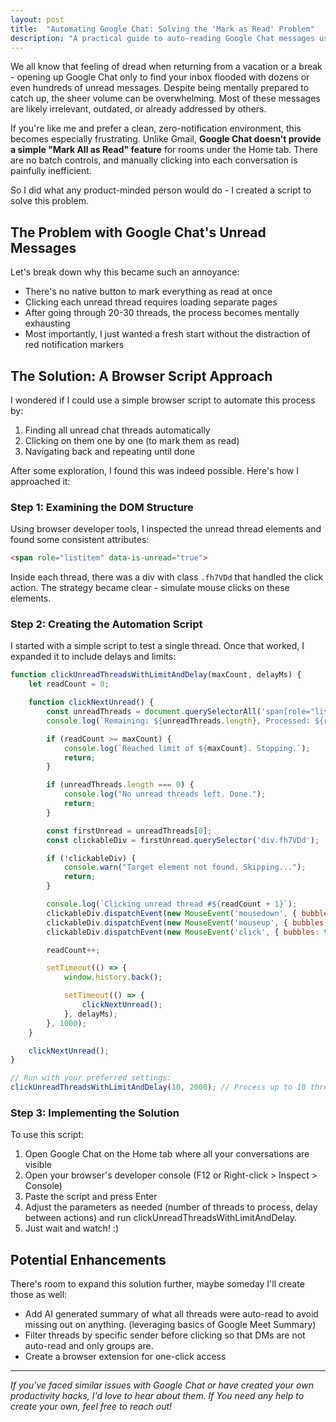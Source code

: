 ```yaml
---
layout: post
title:  "Automating Google Chat: Solving the 'Mark as Read' Problem"
description: "A practical guide to auto-reading Google Chat messages using browser scripts for improved productivity and workflow management."
---
```


We all know that feeling of dread when returning from a vacation or a break - opening up Google Chat only to find your inbox flooded with dozens or even hundreds of unread messages. Despite being mentally prepared to catch up, the sheer volume can be overwhelming. Most of these messages are likely irrelevant, outdated, or already addressed by others.

If you're like me and prefer a clean, zero-notification environment, this becomes especially frustrating. Unlike Gmail, **Google Chat doesn't provide a simple "Mark All as Read" feature** for rooms under the Home tab. There are no batch controls, and manually clicking into each conversation is painfully inefficient.

So I did what any product-minded person would do - I created a script to solve this problem.

## The Problem with Google Chat's Unread Messages

Let's break down why this became such an annoyance:

- There's no native button to mark everything as read at once
- Clicking each unread thread requires loading separate pages
- After going through 20-30 threads, the process becomes mentally exhausting
- Most importantly, I just wanted a fresh start without the distraction of red notification markers

## The Solution: A Browser Script Approach

I wondered if I could use a simple browser script to automate this process by:

1. Finding all unread chat threads automatically
2. Clicking on them one by one (to mark them as read)
3. Navigating back and repeating until done

After some exploration, I found this was indeed possible. Here's how I approached it:

### Step 1: Examining the DOM Structure

Using browser developer tools, I inspected the unread thread elements and found some consistent attributes:

```html
<span role="listitem" data-is-unread="true">
```

Inside each thread, there was a div with class `.fh7VDd` that handled the click action. The strategy became clear - simulate mouse clicks on these elements.

### Step 2: Creating the Automation Script

I started with a simple script to test a single thread. Once that worked, I expanded it to include delays and limits:

```javascript
function clickUnreadThreadsWithLimitAndDelay(maxCount, delayMs) {
    let readCount = 0;

    function clickNextUnread() {
        const unreadThreads = document.querySelectorAll('span[role="listitem"][data-is-unread="true"]');
        console.log(`Remaining: ${unreadThreads.length}, Processed: ${readCount}/${maxCount}`);

        if (readCount >= maxCount) {
            console.log(`Reached limit of ${maxCount}. Stopping.`);
            return;
        }

        if (unreadThreads.length === 0) {
            console.log("No unread threads left. Done.");
            return;
        }

        const firstUnread = unreadThreads[0];
        const clickableDiv = firstUnread.querySelector('div.fh7VDd');

        if (!clickableDiv) {
            console.warn("Target element not found. Skipping...");
            return;
        }

        console.log(`Clicking unread thread #${readCount + 1}`);
        clickableDiv.dispatchEvent(new MouseEvent('mousedown', { bubbles: true }));
        clickableDiv.dispatchEvent(new MouseEvent('mouseup', { bubbles: true }));
        clickableDiv.dispatchEvent(new MouseEvent('click', { bubbles: true }));

        readCount++;

        setTimeout(() => {
            window.history.back();

            setTimeout(() => {
                clickNextUnread();
            }, delayMs);
        }, 1000);
    }

    clickNextUnread();
}

// Run with your preferred settings:
clickUnreadThreadsWithLimitAndDelay(10, 2000); // Process up to 10 threads with 2s delay
```

### Step 3: Implementing the Solution

To use this script:

1. Open Google Chat on the Home tab where all your conversations are visible
2. Open your browser's developer console (F12 or Right-click > Inspect > Console)
3. Paste the script and press Enter
4. Adjust the parameters as needed (number of threads to process, delay between actions) and run clickUnreadThreadsWithLimitAndDelay.
5. Just wait and watch! :)


## Potential Enhancements

There's room to expand this solution further, maybe someday I'll create those as well:

- Add AI generated summary of what all threads were auto-read to avoid missing out on anything. (leveraging basics of Google Meet Summary)
- Filter threads by specific sender before clicking so that DMs are not auto-read and only groups are.
- Create a browser extension for one-click access

---

_If you've faced similar issues with Google Chat or have created your own productivity hacks, I'd love to hear about them. If You need any help to create your own, feel free to reach out!_